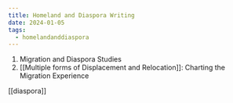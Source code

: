 ```yaml
---
title: Homeland and Diaspora Writing
date: 2024-01-05
tags:
  - homelandanddiaspora
---
```

1. Migration and Diaspora Studies
2. [[Multiple forms of Displacement and Relocation]]: Charting the Migration Experience 

[[diaspora]]
